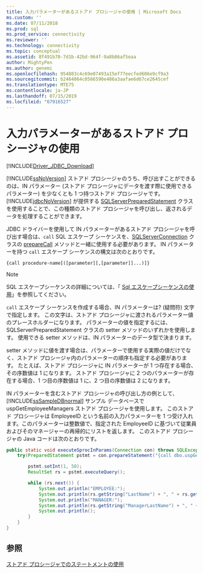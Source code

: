 ```yaml
---
title: 入力パラメーターがあるストアド プロシージャの使用 | Microsoft Docs
ms.custom: ''
ms.date: 07/11/2018
ms.prod: sql
ms.prod_service: connectivity
ms.reviewer: ''
ms.technology: connectivity
ms.topic: conceptual
ms.assetid: 8f491b70-7d1b-42bd-964f-9a8b86af5eaa
author: MightyPen
ms.author: genemi
ms.openlocfilehash: 954883c4c69e07493a15ef77eecfed606e9cf9a3
ms.sourcegitcommit: b2464064c0566590e486a3aafae6d67ce2645cef
ms.translationtype: MTE75
ms.contentlocale: ja-JP
ms.lasthandoff: 07/15/2019
ms.locfileid: "67916527"
---
```

# <a name="using-a-stored-procedure-with-input-parameters"></a>入力パラメーターがあるストアド プロシージャの使用

[!INCLUDE[Driver_JDBC_Download](../../includes/driver_jdbc_download.md)]

[!INCLUDE[ssNoVersion](../../includes/ssnoversion-md.md)] ストアド プロシージャのうち、呼び出すことができるのは、IN パラメーター (ストアド プロシージャにデータを渡す際に使用できるパラメーター) を少なくとも 1 つ持つストアド プロシージャです。 [!INCLUDE[jdbcNoVersion](../../includes/jdbcnoversion_md.md)] が提供する [SQLServerPreparedStatement](../../connect/jdbc/reference/sqlserverpreparedstatement-class.md) クラスを使用することで、この種類のストアド プロシージャを呼び出し、返されるデータを処理することができます。

JDBC ドライバーを使用して IN パラメーターがあるストアド プロシージャを呼び出す場合は、`call` SQL エスケープ シーケンスを、[SQLServerConnection](../../connect/jdbc/reference/sqlserverconnection-class.md) クラスの [prepareCall](../../connect/jdbc/reference/preparecall-method-sqlserverconnection.md) メソッドと一緒に使用する必要があります。 IN パラメーターを持つ `call` エスケープ シーケンスの構文は次のとおりです。

`{call procedure-name[([parameter][,[parameter]]...)]}`

> [!NOTE]  
> SQL エスケープシーケンスの詳細については、「 [Sql エスケープシーケンスの使用](../../connect/jdbc/using-sql-escape-sequences.md)」を参照してください。

`call` エスケープ シーケンスを作成する場合、IN パラメーターは? (疑問符) 文字で指定します。 この文字は、ストアド プロシージャに渡されるパラメーター値のプレースホルダーになります。 パラメーターの値を指定するには、SQLServerPreparedStatement クラスの setter メソッドのいずれかを使用します。 使用できる setter メソッドは、IN パラメーターのデータ型で決まります。

setter メソッドに値を渡す場合は、パラメーターで使用する実際の値だけでなく、ストアド プロシージャ内のパラメーターの順序も指定する必要があります。 たとえば、ストアド プロシージャに IN パラメーターが 1 つ存在する場合、その序数値は 1 になります。 ストアド プロシージャに 2 つのパラメーターが存在する場合、1 つ目の序数値は 1 に、2 つ目の序数値は 2 になります。

IN パラメーターを含むストアド プロシージャの呼び出し方の例として、[!INCLUDE[ssSampleDBnormal](../../includes/sssampledbnormal_md.md)] サンプル データベースで uspGetEmployeeManagers ストアド プロシージャを使用します。 このストアド プロシージャは EmployeeID という名前の入力パラメーターを 1 つ受け入れます。このパラメーターは整数値で、指定された EmployeeID に基づいて従業員およびそのマネージャーの再帰的にリストを返します。 このストアド プロシージャの Java コードは次のとおりです。

```java
public static void executeSprocInParams(Connection con) throws SQLException {  
    try(PreparedStatement pstmt = con.prepareStatement("{call dbo.uspGetEmployeeManagers(?)}"); ) {  

        pstmt.setInt(1, 50);  
        ResultSet rs = pstmt.executeQuery();  

        while (rs.next()) {  
            System.out.println("EMPLOYEE:");  
            System.out.println(rs.getString("LastName") + ", " + rs.getString("FirstName"));  
            System.out.println("MANAGER:");  
            System.out.println(rs.getString("ManagerLastName") + ", " + rs.getString("ManagerFirstName"));  
            System.out.println();  
        }  
    }
}
```

## <a name="see-also"></a>参照

[ストアド プロシージャでのステートメントの使用](../../connect/jdbc/using-statements-with-stored-procedures.md)
